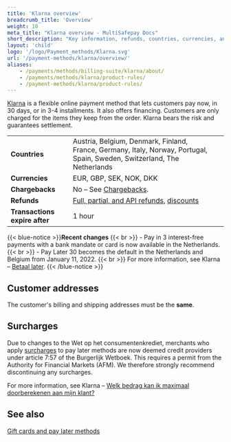 ```yaml
---
title: 'Klarna overview'
breadcrumb_title: 'Overview'
weight: 10
meta_title: "Klarna overview - MultiSafepay Docs"
short_description: "Key information, refunds, countries, currencies, and features"
layout: 'child'
logo: '/logo/Payment_methods/Klarna.svg'
url: '/payment-methods/klarna/overview/'
aliases:
    - /payments/methods/billing-suite/klarna/about/
    - /payments/methods/klarna/product-rules/
    - /payment-methods/klarna/product-rules/
---
```

[Klarna](https://www.klarna.com/) is a flexible online payment method that lets customers pay now, in 30 days, or in 3-4 installments. It also offers financing. Customers are only charged for the items they keep from the order. Klarna bears the risk and guarantees settlement.

|   |   |   |
|---|---|---|
| **Countries**  | Austria, Belgium, Denmark, Finland, France, Germany, Italy, Norway, Portugal, Spain, Sweden, Switzerland, The Netherlands  | 
| **Currencies**  | EUR, GBP, SEK, NOK, DKK  | 
| **Chargebacks**  | No – See [Chargebacks](/payments/chargebacks/). | 
| **Refunds** | [Full, partial, and API refunds](/refunds/pay-later/), [discounts](/refunds/discounts/) |
| **Transactions expire after** | 1 hour |

{{< blue-notice >}}**Recent changes** {{< br >}} - Pay in 3 interest-free payments with a bank mandate or card is now available in the Netherlands. {{< br >}} - Pay Later 30 becomes the default in the Netherlands and Belgium from January 11, 2022. {{< br >}} 
For more information, see Klarna – [Betaal later](https://www.klarna.com/nl/zakelijk/producten/betaal-later/). {{< /blue-notice >}}

## Customer addresses

The customer's billing and shipping addresses must be the **same**.

## Surcharges

Due to changes to the Wet op het consumentenkrediet, merchants who apply [surcharges](/about-payments/surcharges/) to pay later methods are now deemed credit providers under article 7:57 of the Burgerlijk Wetboek. This requires a permit from the Authority for Financial Markets (AFM). We therefore strongly recommend discontinuing any surcharges. 

For more information, see Klarna – [Welk bedrag kan ik maximaal doorberekenen aan mijn klant?](https://www.klarna.com/nl/zakelijk/webwinkelsupport/welk-bedrag-kan-ik-maximaal-doorberekenen-aan-mijn-klant/) 

## See also 

[Gift cards and pay later methods](/payment-methods/gift-cards/pay-later-methods/)

